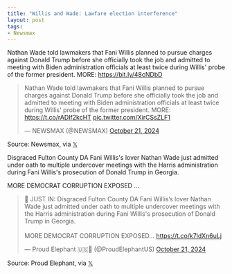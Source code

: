 ```yaml
---
title: "Willis and Wade: Lawfare election interference"
layout: post
tags:
- Newsmax
---
```


Nathan Wade told lawmakers that Fani Willis planned to pursue charges against Donald Trump before she officially took the job and admitted to meeting with Biden administration officials at least twice during Willis' probe of the former president. MORE: <https://bit.ly/48cNDbD>

<blockquote class="twitter-tweet"><p lang="en" dir="ltr">Nathan Wade told lawmakers that Fani Willis planned to pursue charges against Donald Trump before she officially took the job and admitted to meeting with Biden administration officials at least twice during Willis&#39; probe of the former president. MORE: <a href="https://t.co/rADIf2kcHT">https://t.co/rADIf2kcHT</a> <a href="https://t.co/XirCSsZLF1">pic.twitter.com/XirCSsZLF1</a></p>&mdash; NEWSMAX (@NEWSMAX) <a href="https://twitter.com/NEWSMAX/status/1848469342914257111?ref_src=twsrc%5Etfw">October 21, 2024</a></blockquote>

Source: Newsmax, via [𝕏](https://x.com)

Disgraced Fulton County DA Fani Willis's lover Nathan Wade just admitted under oath to multiple undercover meetings with the Harris administration during Fani Willis's prosecution of Donald Trump in Georgia.

MORE DEMOCRAT CORRUPTION EXPOSED ...

<blockquote class="twitter-tweet"><p lang="en" dir="ltr">🚨 JUST IN: Disgraced Fulton County DA Fani Willis’s lover Nathan Wade just admitted under oath to multiple undercover meetings with the Harris administration during Fani Willis&#39;s prosecution of Donald Trump in Georgia.<br><br>MORE DEMOCRAT CORRUPTION EXPOSED… <a href="https://t.co/k7ldXn6uLj">https://t.co/k7ldXn6uLj</a></p>&mdash; Proud Elephant 🇺🇸🦅 (@ProudElephantUS) <a href="https://twitter.com/ProudElephantUS/status/1848442262834872482?ref_src=twsrc%5Etfw">October 21, 2024</a></blockquote> <script async src="https://platform.twitter.com/widgets.js" charset="utf-8"></script>

Source: Proud Elephant, via [𝕏](https://x.com)
